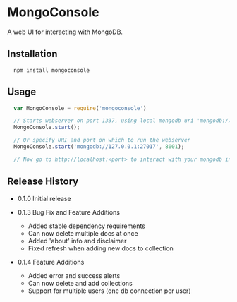 MongoConsole
============

A web UI for interacting with MongoDB. 

## Installation

```shell
  npm install mongoconsole
```

## Usage

```js
  var MongoConsole = require('mongoconsole')

  // Starts webserver on port 1337, using local mongodb uri 'mongodb://127.0.0.1:27017'
  MongoConsole.start();

  // Or specify URI and port on which to run the webserver
  MongoConsole.start('mongodb://127.0.0.1:27017', 8001);

  // Now go to http://localhost:<port> to interact with your mongodb instances
```

## Release History

* 0.1.0 Initial release

* 0.1.3 Bug Fix and Feature Additions
	* Added stable dependency requirements
	* Can now delete multiple docs at once
	* Added 'about' info and disclaimer
	* Fixed refresh when adding new docs to collection

* 0.1.4 Feature Additions
  * Added error and success alerts
  * Can now delete and add collections
  * Support for multiple users (one db connection per user)